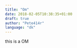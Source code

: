 ```yaml
---
title: "Om"
date: 2018-02-05T10:38:35+01:00
draft: true
author: "Pete414r"
language: "dk"
---
```


this is a OM
